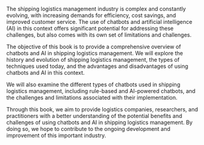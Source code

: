 
The shipping logistics management industry is complex and constantly evolving, with increasing demands for efficiency, cost savings, and improved customer service. The use of chatbots and artificial intelligence (AI) in this context offers significant potential for addressing these challenges, but also comes with its own set of limitations and challenges.

The objective of this book is to provide a comprehensive overview of chatbots and AI in shipping logistics management. We will explore the history and evolution of shipping logistics management, the types of techniques used today, and the advantages and disadvantages of using chatbots and AI in this context.

We will also examine the different types of chatbots used in shipping logistics management, including rule-based and AI-powered chatbots, and the challenges and limitations associated with their implementation.

Through this book, we aim to provide logistics companies, researchers, and practitioners with a better understanding of the potential benefits and challenges of using chatbots and AI in shipping logistics management. By doing so, we hope to contribute to the ongoing development and improvement of this important industry.
